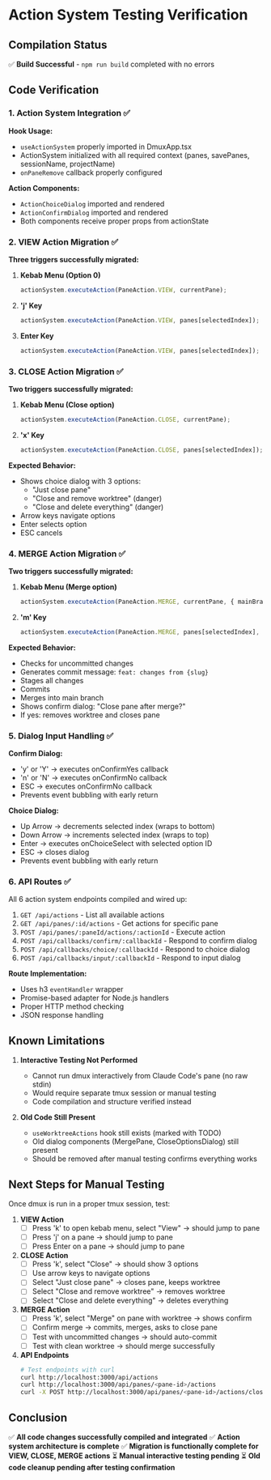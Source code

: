 # Action System Testing Verification

## Compilation Status
✅ **Build Successful** - `npm run build` completed with no errors

## Code Verification

### 1. Action System Integration ✅

**Hook Usage:**
- `useActionSystem` properly imported in DmuxApp.tsx
- ActionSystem initialized with all required context (panes, savePanes, sessionName, projectName)
- `onPaneRemove` callback properly configured

**Action Components:**
- `ActionChoiceDialog` imported and rendered
- `ActionConfirmDialog` imported and rendered
- Both components receive proper props from actionState

### 2. VIEW Action Migration ✅

**Three triggers successfully migrated:**

1. **Kebab Menu (Option 0)**
   ```typescript
   actionSystem.executeAction(PaneAction.VIEW, currentPane);
   ```

2. **'j' Key**
   ```typescript
   actionSystem.executeAction(PaneAction.VIEW, panes[selectedIndex]);
   ```

3. **Enter Key**
   ```typescript
   actionSystem.executeAction(PaneAction.VIEW, panes[selectedIndex]);
   ```

### 3. CLOSE Action Migration ✅

**Two triggers successfully migrated:**

1. **Kebab Menu (Close option)**
   ```typescript
   actionSystem.executeAction(PaneAction.CLOSE, currentPane);
   ```

2. **'x' Key**
   ```typescript
   actionSystem.executeAction(PaneAction.CLOSE, panes[selectedIndex]);
   ```

**Expected Behavior:**
- Shows choice dialog with 3 options:
  - "Just close pane"
  - "Close and remove worktree" (danger)
  - "Close and delete everything" (danger)
- Arrow keys navigate options
- Enter selects option
- ESC cancels

### 4. MERGE Action Migration ✅

**Two triggers successfully migrated:**

1. **Kebab Menu (Merge option)**
   ```typescript
   actionSystem.executeAction(PaneAction.MERGE, currentPane, { mainBranch: getMainBranch() });
   ```

2. **'m' Key**
   ```typescript
   actionSystem.executeAction(PaneAction.MERGE, panes[selectedIndex], { mainBranch: getMainBranch() });
   ```

**Expected Behavior:**
- Checks for uncommitted changes
- Generates commit message: `feat: changes from {slug}`
- Stages all changes
- Commits
- Merges into main branch
- Shows confirm dialog: "Close pane after merge?"
- If yes: removes worktree and closes pane

### 5. Dialog Input Handling ✅

**Confirm Dialog:**
- 'y' or 'Y' → executes onConfirmYes callback
- 'n' or 'N' → executes onConfirmNo callback
- ESC → executes onConfirmNo callback
- Prevents event bubbling with early return

**Choice Dialog:**
- Up Arrow → decrements selected index (wraps to bottom)
- Down Arrow → increments selected index (wraps to top)
- Enter → executes onChoiceSelect with selected option ID
- ESC → closes dialog
- Prevents event bubbling with early return

### 6. API Routes ✅

All 6 action system endpoints compiled and wired up:

1. `GET /api/actions` - List all available actions
2. `GET /api/panes/:id/actions` - Get actions for specific pane
3. `POST /api/panes/:paneId/actions/:actionId` - Execute action
4. `POST /api/callbacks/confirm/:callbackId` - Respond to confirm dialog
5. `POST /api/callbacks/choice/:callbackId` - Respond to choice dialog
6. `POST /api/callbacks/input/:callbackId` - Respond to input dialog

**Route Implementation:**
- Uses h3 `eventHandler` wrapper
- Promise-based adapter for Node.js handlers
- Proper HTTP method checking
- JSON response handling

## Known Limitations

1. **Interactive Testing Not Performed**
   - Cannot run dmux interactively from Claude Code's pane (no raw stdin)
   - Would require separate tmux session or manual testing
   - Code compilation and structure verified instead

2. **Old Code Still Present**
   - `useWorktreeActions` hook still exists (marked with TODO)
   - Old dialog components (MergePane, CloseOptionsDialog) still present
   - Should be removed after manual testing confirms everything works

## Next Steps for Manual Testing

Once dmux is run in a proper tmux session, test:

1. **VIEW Action**
   - [ ] Press 'k' to open kebab menu, select "View" → should jump to pane
   - [ ] Press 'j' on a pane → should jump to pane
   - [ ] Press Enter on a pane → should jump to pane

2. **CLOSE Action**
   - [ ] Press 'k', select "Close" → should show 3 options
   - [ ] Use arrow keys to navigate options
   - [ ] Select "Just close pane" → closes pane, keeps worktree
   - [ ] Select "Close and remove worktree" → removes worktree
   - [ ] Select "Close and delete everything" → deletes everything

3. **MERGE Action**
   - [ ] Press 'k', select "Merge" on pane with worktree → shows confirm
   - [ ] Confirm merge → commits, merges, asks to close pane
   - [ ] Test with uncommitted changes → should auto-commit
   - [ ] Test with clean worktree → should merge successfully

4. **API Endpoints**
   ```bash
   # Test endpoints with curl
   curl http://localhost:3000/api/actions
   curl http://localhost:3000/api/panes/<pane-id>/actions
   curl -X POST http://localhost:3000/api/panes/<pane-id>/actions/close
   ```

## Conclusion

✅ **All code changes successfully compiled and integrated**
✅ **Action system architecture is complete**
✅ **Migration is functionally complete for VIEW, CLOSE, MERGE actions**
⏳ **Manual interactive testing pending**
⏳ **Old code cleanup pending after testing confirmation**
